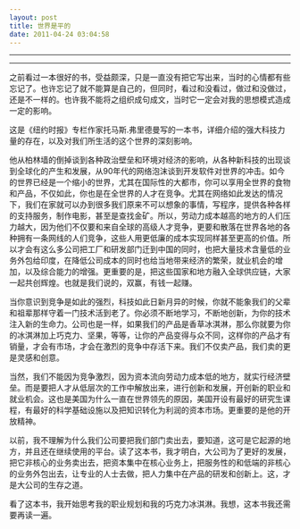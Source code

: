 ```yaml
---
layout: post
title: 世界是平的
date: 2011-04-24 03:04:58
---
```


<meta http-equiv='Content-Type' content='text/html; charset=utf-8' />

---

---

之前看过一本很好的书，受益颇深，只是一直没有把它写出来，当时的心情都有些忘记了。也许忘记了就不能算是自己的，但同时，看过和没看过，做过和没做过，还是不一样的。也许我不能将之组织成句成文，当时它一定会对我的思想模式造成一定的影响。

这是《纽约时报》专栏作家托马斯.弗里德曼写的一本书，详细介绍的强大科技力量的存在，以及对我们所生活的这个世界的深刻影响。


他从柏林墙的倒掉谈到各种政治壁垒和环境对经济的影响，从各种新科技的出现谈到全球化的产生和发展，从90年代的网络泡沫谈到开发软件对世界的冲击。如今的世界已经是一个缩小的世界，尤其在国际性的大都市，你可以享用全世界的食物和产品，不仅如此，你也是在全世界的人才在竞争。尤其在网络如此发达的情况下，我们在家就可以办到很多我们原来不可以想象的事情，写程序，提供各种各样的支持服务，制作电影，甚至是查找金矿。所以，劳动力成本越高的地方的人们压力越大，因为他们不仅要和来自全球的高级人才竞争，更要和散落在世界各地的各种拥有一条网线的人们竞争，这些人用更低廉的成本实现同样甚至更高的价值。所以才会有这么多公司把工厂和研发部门迁到中国的同时，也把大量技术含量低的业务外包给印度，在降低公司成本的同时也给当地带来经济的繁荣，就业机会的增加，以及综合能力的增强。更重要的是，把这些国家和地方融入全球供应链，大家一起共创辉煌。也就是我们说的，双赢，有钱一起赚。


当你意识到竞争是如此的强烈，科技如此日新月异的时候，你就不能象我们的父辈和祖辈那样守着一门技术活到老了。你必须不断地学习，不断地创新，为你的技术注入新的生命力。公司也是一样，如果我们的产品是香草冰淇淋，那么你就要为你的冰淇淋加上巧克力、坚果，等等，让你的产品变得与众不同，这样你的产品才有销量，才会有市场，才会在激烈的竞争中存活下来。我们不仅卖产品，我们卖的更是灵感和创意。


当然，我们不能因为竞争激烈，因为资本流向劳动力成本低的地方，就实行经济壁垒。而是要把人才从低层次的工作中解放出来，进行创新和发展，开创新的职业和就业机会。这也是美国为什么一直在世界领先的原因，美国开设有最好的研究生课程，有最好的科学基础设施以及把知识转化为利润的资本市场。更重要的是他的开放精神。


以前，我不理解为什么我们公司要把我们部门卖出去，要知道，这可是它起源的地方，并且还在继续使用的平台。读了这本书，我才明白，大公司为了更好的发展，把它非核心的业务卖出去，把资本集中在核心业务上，把服务性的和低端的非核心的业务外包出去，让专业的人士去做，把人力集中在产品的研发和创新上。这，才是大公司的生存之道。

看了这本书，我开始思考我的职业规划和我的巧克力冰淇淋。我想，这本书我还需要再读一遍。


